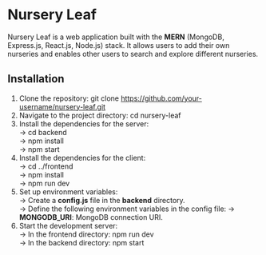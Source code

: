 # Nursery Leaf
Nursery Leaf is a web application built with the **MERN** (MongoDB, Express.js, React.js, Node.js) stack. 
It allows users to add their own nurseries and enables other users to search and explore different nurseries.

## Installation
1.  Clone the repository: git clone https://github.com/your-username/nursery-leaf.git
2.  Navigate to the project directory: cd nursery-leaf
3.  Install the dependencies for the server: <br>
    -> cd backend <br>
    -> npm install <br>
    -> npm start
4.  Install the dependencies for the client: <br>
    -> cd ../frontend <br>
    -> npm install <br>
    -> npm run dev
5.  Set up environment variables: <br>
    -> Create a **config.js** file in the **backend** directory. <br>
    -> Define the following environment variables in the config file:
    -> **MONGODB_URI**: MongoDB connection URI.
6.  Start the development server: <br>
    -> In the frontend directory:    npm run dev <br>
    -> In the backend directory:   npm start
    
